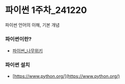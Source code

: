 # 파이썬 1주차_241220
파이썬 언어의 이해, 기본 개념

### 파이썬이란?
- [파이썬_나무위키](https://namu.wiki/w/Python)


### 파이썬 설치
- [https://www.python.org/](https://www.python.org/)
